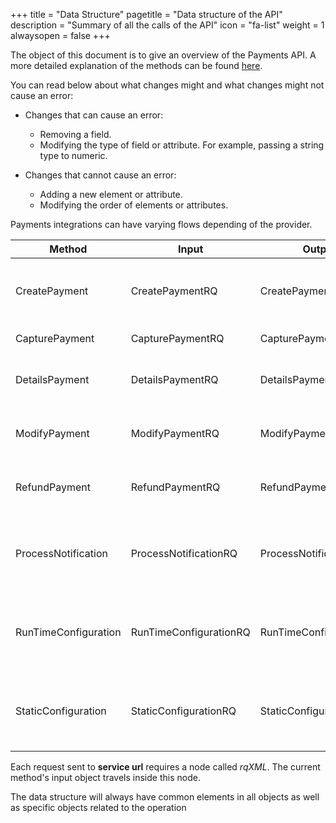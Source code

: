 +++
title = "Data Structure"
pagetitle = "Data structure of the API"
description = "Summary of all the calls of the API"
icon = "fa-list"
weight = 1
alwaysopen = false
+++

The object of this document is to give an overview of the Payments API. A more detailed explanation of the methods can be found [here](/methods).

You can read below about what changes might and what changes might not cause an error:

* Changes that can cause an error:
  * Removing a field.
  * Modifying the type of field or attribute. For example, passing a string type to numeric.

* Changes that cannot cause an error:
  * Adding a new element or attribute.
  * Modifying the order of elements or attributes.

Payments integrations can have varying flows depending of the provider.

| **Method** | **Input** | **Output** | **Required** | **Description** |
| ----- | ----- | ----- | ----- | ----- |
| CreatePayment | CreatePaymentRQ | CreatePaymentRS | Yes | Create a payment request of the indicated amount |
| CapturePayment | CapturePaymentRQ | CapturePaymentRS | No | Capture a payment |
| DetailsPayment | DetailsPaymentRQ | DetailsPaymentRS | No | Gets information about a payment |
| ModifyPayment | ModifyPaymentRQ | ModifyPaymentRS | No | Modifies values of a created payment |
| RefundPayment | RefundPaymentRQ | RefundPaymentRS | No | Refunds a payment that has been confirmed |
| ProcessNotification | ProcessNotificationRQ | ProcessNotificationRS | No | Process the notification from a payment that has been created |
| RunTimeConfiguration | RunTimeConfigurationRQ | RunTimeConfigurationRS | Yes | Returns information related to the configuration of the provider |
| StaticConfiguration | StaticConfigurationRQ | StaticConfigurationRS | Yes | Returns information related to the configuration of the provider |

Each request sent to  **service url** requires a node called *rqXML*. The current method's input object travels inside this node.

The data structure will always have common elements in all objects as well as
specific objects related to the operation
